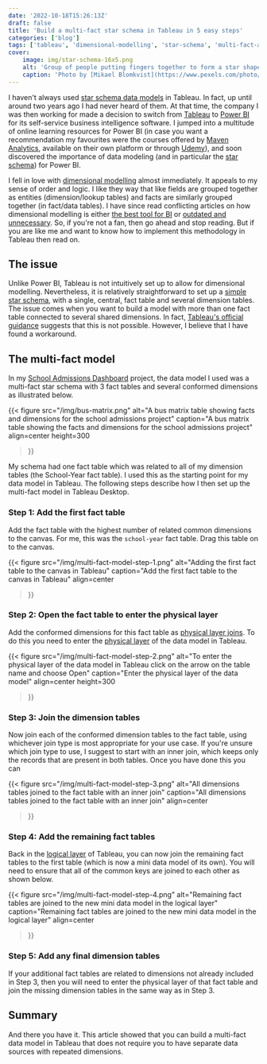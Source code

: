```yaml
---
date: '2022-10-18T15:26:13Z'
draft: false
title: 'Build a multi-fact star schema in Tableau in 5 easy steps'
categories: ['blog']
tags: ['tableau', 'dimensional-modelling', 'star-schema', 'multi-fact-analysis']
cover:
    image: img/star-schema-16x5.png
    alt: 'Group of people putting fingers together to form a star shape'
    caption: 'Photo by [Mikael Blomkvist](https://www.pexels.com/photo/hands-making-a-star-6476771/)'
---
```


I haven't always used [star schema data models](https://www.databricks.com/glossary/star-schema) in Tableau. In fact, up until around two years ago I had never heard of them. At that time, the company I was then working for made a decision to switch from [Tableau](https://www.tableau.com) to [Power BI](https://powerbi.microsoft.com/en-gb/) for its self-service business intelligence software. I jumped into a multitude of online learning resources for Power BI (in case you want a recommendation my favourites were the courses offered by [Maven Analytics](https://www.mavenanalytics.io), available on their own platform or through [Udemy](https://www.udemy.com/user/maven-analytics/)), and soon discovered the importance of data modeling (and in particular the [star schema](https://learn.microsoft.com/en-us/power-bi/guidance/star-schema)) for Power BI.

I fell in love with [dimensional modelling](https://en.wikipedia.org/wiki/Dimensional_modeling) almost immediately. It appeals to my sense of order and logic. I like they way that like fields are grouped together as entities (dimension/lookup tables) and facts are similarly grouped together (in fact/data tables). I have since read conflicting articles on how dimensional modelling is either [the best tool for BI](https://www.astera.com/type/blog/dimensional-modeling-guide/) or [outdated and unnecessary](https://medium.com/dev-genius/learn-from-googles-data-engineers-dimensional-data-modeling-is-dead-68f6c2cb3fb0). So, if you're not a fan, then go ahead and stop reading. But if you are like me and want to know how to implement this methodology in Tableau then read on.

## The issue
Unlike Power BI, Tableau is not intuitively set up to allow for dimensional modelling. Nevertheless, it is relatively straightforward to set up a [simple star schema](https://help.tableau.com/current/pro/desktop/en-us/datasource_datamodel.htm#star-and-snowflake), with a single, central, fact table and several dimension tables. The issue comes when you want to build a model with more than one fact table connected to several shared dimensions. In fact, [Tableau's official guidance](https://help.tableau.com/current/pro/desktop/en-us/datasource_datamodel.htm#multifact-analysis) suggests that this is not possible. However, I believe that I have found a workaround.

## The multi-fact model
In my [School Admissions Dashboard](https://public.tableau.com/views/EnglandSchoolAdmissions-2022Editionv1_0_1/Home?:language=en-GB&:sid=&:redirect=auth&:display_count=n&:origin=viz_share_link) project, the data model I used was a multi-fact star schema with 3 fact tables and several conformed dimensions as illustrated below.

{{< figure
  src="/img/bus-matrix.png"
  alt="A bus matrix table showing facts and dimensions for the school admissions project"
  caption="A bus matrix table showing the facts and dimensions for the school admissions project"
  align=center
  height=300
>}}

My schema had one fact table which was related to all of my dimension tables (the School-Year fact table). I used this as the starting point for my data model in Tableau. The following steps describe how I then set up the multi-fact model in Tableau Desktop.

### Step 1: Add the first fact table
Add the fact table with the highest number of related common dimensions to the canvas. For me, this was the `school-year` fact table. Drag this table on to the canvas.

{{< figure
  src="/img/multi-fact-model-step-1.png"
  alt="Adding the first fact table to the canvas in Tableau"
  caption="Add the first fact table to the canvas in Tableau"
  align=center
>}}

### Step 2: Open the fact table to enter the physical layer
Add the conformed dimensions for this fact table as [physical layer joins](https://help.tableau.com/current/pro/desktop/en-us/joining_tables.htm). To do this you need to enter the [physical layer](https://help.tableau.com/current/pro/desktop/en-us/datasource_datamodel.htm#dm_log_phys) of the data model in Tableau.

{{< figure
  src="/img/multi-fact-model-step-2.png"
  alt="To enter the physical layer of the data model in Tableau click on the arrow on the table name and choose Open"
  caption="Enter the physical layer of the data model"
  align=center
  height=300
>}}

### Step 3: Join the dimension tables
Now join each of the conformed dimension tables to the fact table, using whichever join type is most appropriate for your use case. If you're unsure which join type to use, I suggest to start with an inner join, which keeps only the records that are present in both tables. Once you have done this you can 

{{< figure
  src="/img/multi-fact-model-step-3.png"
  alt="All dimensions tables joined to the fact table with an inner join"
  caption="All dimensions tables joined to the fact table with an inner join"
  align=center
>}}

### Step 4: Add the remaining fact tables
Back in the [logical layer](https://help.tableau.com/current/pro/desktop/en-us/datasource_datamodel.htm#dm_log_phys) of Tableau, you can now join the remaining fact tables to the first table (which is now a mini data model of its own). You will need to ensure that all of the common keys are joined to each other as shown below.

{{< figure
  src="/img/multi-fact-model-step-4.png"
  alt="Remaining fact tables are joined to the new mini data model in the logical layer"
  caption="Remaining fact tables are joined to the new mini data model in the logical layer"
  align=center
>}}

### Step 5: Add any final dimension tables
If your additional fact tables are related to dimensions not already included in Step 3, then you will need to enter the physical layer of that fact table and join the missing dimension tables in the same way as in Step 3.

## Summary
And there you have it. This article showed that you can build a multi-fact data model in Tableau that does not require you to have separate data sources with repeated dimensions.